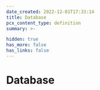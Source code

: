 ```yaml
---
date_created: 2022-12-01T17:33:14
title: Database
pcx_content_type: definition
summary: >-

hidden: true
has_more: false
has_links: false
---
```


# Database
